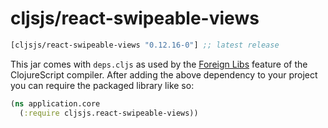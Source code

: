 # cljsjs/react-swipeable-views

[](dependency)
```clojure
[cljsjs/react-swipeable-views "0.12.16-0"] ;; latest release
```
[](/dependency)

This jar comes with `deps.cljs` as used by the [Foreign Libs][flibs] feature
of the ClojureScript compiler. After adding the above dependency to your project
you can require the packaged library like so:

```clojure
(ns application.core
  (:require cljsjs.react-swipeable-views))
```

[flibs]: https://clojurescript.org/reference/packaging-foreign-deps

